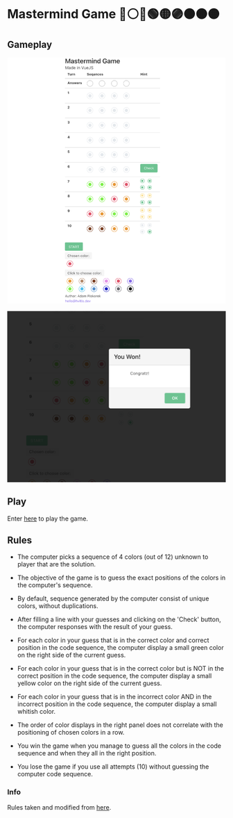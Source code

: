 # Mastermind Game 🔵⚪️🔴🟢🟡🟣⚫️🟤🟠

## Gameplay

![Gameplay](./imgs/gameplay.png "gameplay")

![win](./imgs/win.png "win")

## Play

Enter [here][1] to play the game.

## Rules

- The computer picks a sequence of 4 colors (out of 12) unknown to player that are the solution.

- The objective of the game is to guess the exact positions of the colors in the computer's sequence.

- By default, sequence generated by the computer consist of unique colors, without duplications.

- After filling a line with your guesses and clicking on the 'Check' button, the computer responses with the result of your guess.

- For each color in your guess that is in the correct color and correct position in the code sequence, the computer display a small green color on the right side of the current guess.

- For each color in your guess that is in the correct color but is NOT in the correct position in the code sequence, the computer display a small yellow color on the right side of the current guess.

- For each color in your guess that is in the incorrect color AND in the incorrect position in the code sequence, the computer display a small whitish color.

- The order of color displays in the right panel does not correlate with the positioning of chosen colors in a row.

- You win the game when you manage to guess all the colors in the code sequence and when they all in the right position.

- You lose the game if you use all attempts (10) without guessing the computer code sequence.

### Info

Rules taken and modified from [here][0].

[0]: https://www.web-games-online.com/mastermind/rules.php
[1]: https://vue-mastermind-game.netlify.app/